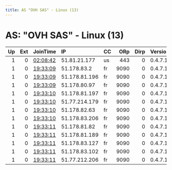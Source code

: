 ```yaml
---
title: AS "OVH SAS" - Linux (13)
---
```


# AS: "OVH SAS" - Linux (13)

|   Up |   Ext | JoinTime                                                                                              | IP            | CC   |   ORp |   Dirp | Version   | Contact                | Nickname            |   eFamMembers |
|-----:|------:|:------------------------------------------------------------------------------------------------------|:--------------|:-----|------:|-------:|:----------|:-----------------------|:--------------------|--------------:|
|    1 |     0 | [02:08:42](https://nusenu.github.io/OrNetStats/w/relay/C70B1E56B316141683C97291223564AB047D4631.html) | 51.81.21.177  | us   |   443 |      0 | 0.4.7.13  | None                   | Lq74EWcDqyqskTlzf2e |             1 |
|    1 |     0 | [19:33:09](https://nusenu.github.io/OrNetStats/w/relay/0C9E4BDDA371F076124A42D44C567097C840EA0A.html) | 51.178.83.2   | fr   |  9090 |      0 | 0.4.7.13  | r0sc0ff@protonmail.com | onion01             |            12 |
|    1 |     0 | [19:33:09](https://nusenu.github.io/OrNetStats/w/relay/1B72E0F9D6CF0D759A395DDC3F90B8E95ACFAF82.html) | 51.178.81.196 | fr   |  9090 |      0 | 0.4.7.13  | r0sc0ff@protonmail.com | onion04             |            12 |
|    1 |     0 | [19:33:09](https://nusenu.github.io/OrNetStats/w/relay/6484BBE5AF747C52480CF4B0773FB39857495C99.html) | 51.178.80.97  | fr   |  9090 |      0 | 0.4.7.13  | r0sc0ff@protonmail.com | onion03             |            12 |
|    1 |     0 | [19:33:10](https://nusenu.github.io/OrNetStats/w/relay/5C03B91A52222836BB7F80C8AAFFAD6D429B01D8.html) | 51.178.81.197 | fr   |  9090 |      0 | 0.4.7.13  | r0sc0ff@protonmail.com | onion08             |            12 |
|    1 |     0 | [19:33:10](https://nusenu.github.io/OrNetStats/w/relay/5F246FE8C1A5A07F8AFE36F2B287F073F522AE58.html) | 51.77.214.179 | fr   |  9090 |      0 | 0.4.7.13  | r0sc0ff@protonmail.com | onion07             |            12 |
|    1 |     0 | [19:33:10](https://nusenu.github.io/OrNetStats/w/relay/C5C9365BB5987B20029D9AFCFA616EBB0B088F9F.html) | 51.178.82.63  | fr   |  9090 |      0 | 0.4.7.13  | r0sc0ff@protonmail.com | onion05             |            12 |
|    1 |     0 | [19:33:10](https://nusenu.github.io/OrNetStats/w/relay/DECEB6D1198FC8FBCC1684C0F14D84EFD2F5ED94.html) | 51.178.83.206 | fr   |  9090 |      0 | 0.4.7.13  | r0sc0ff@protonmail.com | onion02             |            12 |
|    1 |     0 | [19:33:11](https://nusenu.github.io/OrNetStats/w/relay/A0BCB282CF52976279CF5D5F6FD10A3B47F2ACB6.html) | 51.178.81.82  | fr   |  9090 |      0 | 0.4.7.13  | r0sc0ff@protonmail.com | onion10             |            12 |
|    1 |     0 | [19:33:11](https://nusenu.github.io/OrNetStats/w/relay/A2924FEEA4A12A636415C4AAB5A1E88539690479.html) | 51.178.81.189 | fr   |  9090 |      0 | 0.4.7.13  | r0sc0ff@protonmail.com | onion12             |            12 |
|    1 |     0 | [19:33:11](https://nusenu.github.io/OrNetStats/w/relay/ABDE96E51C852328EA84F3BEFA9E77A7AB44CF36.html) | 51.178.83.127 | fr   |  9090 |      0 | 0.4.7.13  | r0sc0ff@protonmail.com | onion11             |            12 |
|    1 |     0 | [19:33:11](https://nusenu.github.io/OrNetStats/w/relay/CD577790B429FC481D6A01CC1935362BDE2E5789.html) | 51.178.83.102 | fr   |  9090 |      0 | 0.4.7.13  | r0sc0ff@protonmail.com | onion09             |            12 |
|    1 |     0 | [19:33:11](https://nusenu.github.io/OrNetStats/w/relay/D6D8548F0AEAA4F512B3AE8A0168BFB31849F5BC.html) | 51.77.212.206 | fr   |  9090 |      0 | 0.4.7.13  | r0sc0ff@protonmail.com | onion06             |            12 |
